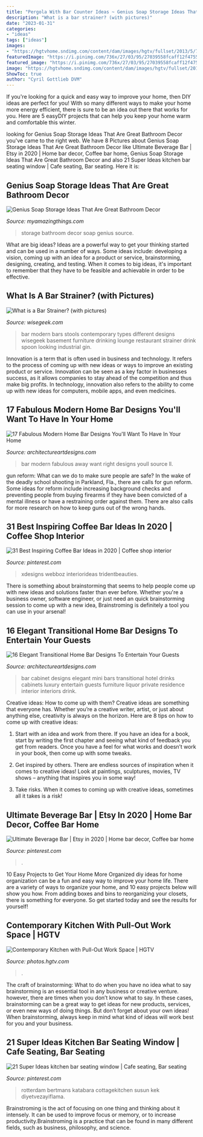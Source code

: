 ```yaml
---
title: "Pergola With Bar Counter Ideas ~ Genius Soap Storage Ideas That Are Great Bathroom Decor"
description: "What is a bar strainer? (with pictures)"
date: "2023-01-31"
categories:
- "ideas"
tags: ["ideas"]
images:
- "https://hgtvhome.sndimg.com/content/dam/images/hgtv/fullset/2013/5/7/0/original_Solange-Boice-small-kitchen-pull-out-beside-oven.jpg.rend.hgtvcom.616.822.suffix/1400978284725.jpeg"
featuredImage: "https://i.pinimg.com/736x/27/03/95/27039558fcaff12f47556b79b8feeef2.jpg"
featured_image: "https://i.pinimg.com/736x/27/03/95/27039558fcaff12f47556b79b8feeef2.jpg"
image: "https://hgtvhome.sndimg.com/content/dam/images/hgtv/fullset/2013/5/7/0/original_Solange-Boice-small-kitchen-pull-out-beside-oven.jpg.rend.hgtvcom.616.822.suffix/1400978284725.jpeg"
ShowToc: true
author: "Cyril Gottlieb DVM"
---
```



If you're looking for a quick and easy way to improve your home, then DIY ideas are perfect for you! With so many different ways to make your home more energy efficient, there is sure to be an idea out there that works for you. Here are 5 easyDIY projects that can help you keep your home warm and comfortable this winter.

	

		
looking for Genius Soap Storage Ideas That Are Great Bathroom Decor you've came to the right web. We have 8 Pictures about Genius Soap Storage Ideas That Are Great Bathroom Decor like Ultimate Beverage Bar | Etsy in 2020 | Home bar decor, Coffee bar home, Genius Soap Storage Ideas That Are Great Bathroom Decor and also 21 Super Ideas kitchen bar seating window | Cafe seating, Bar seating. Here it is:
		
    
## Genius Soap Storage Ideas That Are Great Bathroom Decor

<img loading=lazy src="http://myamazingthings.com/wp-content/uploads/2017/08/soap-storage-ideas-2.jpg" onerror="this.onerror=null;this.src='https://tse1.mm.bing.net/th?id=OIP.RDDyhPPz6T8RcvH3QWLNuAHaLG&amp;pid=15.1';" alt="Genius Soap Storage Ideas That Are Great Bathroom Decor">

_Source: myamazingthings.com_

>storage bathroom decor soap genius source. 

	

What are big ideas?
Ideas are a powerful way to get your thinking started and can be used in a number of ways. Some ideas include: developing a vision, coming up with an idea for a product or service, brainstorming, designing, creating, and testing. When it comes to big ideas, it's important to remember that they have to be feasible and achievable in order to be effective.

    
## What Is A Bar Strainer? (with Pictures)

<img loading=lazy src="https://images.wisegeek.com/modern-bar.jpg" onerror="this.onerror=null;this.src='https://tse1.mm.bing.net/th?id=OIP.uiY9253YbvLpAfrqICe0cwHaE6&amp;pid=15.1';" alt="What is a Bar Strainer? (with pictures)">

_Source: wisegeek.com_

>bar modern bars stools contemporary types different designs wisegeek basement furniture drinking lounge restaurant strainer drink spoon looking industrial gin. 

	

Innovation is a term that is often used in business and technology. It refers to the process of coming up with new ideas or ways to improve an existing product or service. Innovation can be seen as a key factor in businesses success, as it allows companies to stay ahead of the competition and thus make big profits. In technology, innovation also refers to the ability to come up with new ideas for computers, mobile apps, and even medicines.

    
## 17 Fabulous Modern Home Bar Designs You&#039;ll Want To Have In Your Home

<img loading=lazy src="https://www.architectureartdesigns.com/wp-content/uploads/2016/06/17-Fabulous-Modern-Home-Bar-Designs-Youll-Want-To-Have-In-Your-Home-Right-Away-13-630x472.jpg" onerror="this.onerror=null;this.src='https://tse4.mm.bing.net/th?id=OIP.wiXU4A7APTuXMAZT5B005AHaFj&amp;pid=15.1';" alt="17 Fabulous Modern Home Bar Designs You&#039;ll Want To Have In Your Home">

_Source: architectureartdesigns.com_

>bar modern fabulous away want right designs youll source ll. 

	

gun reform: What can we do to make sure people are safe?
In the wake of the deadly school shooting in Parkland, Fla., there are calls for gun reform. Some ideas for reform include increasing background checks and preventing people from buying firearms if they have been convicted of a mental illness or have a restraining order against them. There are also calls for more research on how to keep guns out of the wrong hands.

    
## 31 Best Inspiring Coffee Bar Ideas In 2020 | Coffee Shop Interior

<img loading=lazy src="https://i.pinimg.com/736x/4b/bc/aa/4bbcaad82a56dbcf9deb0acd4fee5894.jpg" onerror="this.onerror=null;this.src='https://tse1.mm.bing.net/th?id=OIP.XJO6_GrMDboGtaw4uWrvGwHaLx&amp;pid=15.1';" alt="31 Best Inspiring Coffee Bar Ideas in 2020 | Coffee shop interior">

_Source: pinterest.com_

>xdesigns webboz interiorideas tridentbeauties. 

	

There is something about brainstorming that seems to help people come up with new ideas and solutions faster than ever before. Whether you're a business owner, software engineer, or just need an quick brainstorming session to come up with a new idea, Brainstroming is definitely a tool you can use in your arsenal!

    
## 16 Elegant Transitional Home Bar Designs To Entertain Your Guests

<img loading=lazy src="https://www.architectureartdesigns.com/wp-content/uploads/2017/03/16-Elegant-Transitional-Home-Bar-Designs-To-Entertain-Your-Guests-8-630x904.jpg" onerror="this.onerror=null;this.src='https://tse4.mm.bing.net/th?id=OIP.lJoUrbtRWVKFziPq-l0xAwHaKo&amp;pid=15.1';" alt="16 Elegant Transitional Home Bar Designs To Entertain Your Guests">

_Source: architectureartdesigns.com_

>bar cabinet designs elegant mini bars transitional hotel drinks cabinets luxury entertain guests furniture liquor private residence interior interiors drink. 

	

Creative ideas: How to come up with them?
Creative ideas are something that everyone has. Whether you’re a creative writer, artist, or just about anything else, creativity is always on the horizon. Here are 8 tips on how to come up with creative ideas:
1. Start with an idea and work from there. If you have an idea for a book, start by writing the first chapter and seeing what kind of feedback you get from readers. Once you have a feel for what works and doesn’t work in your book, then come up with some tweaks.

2. Get inspired by others. There are endless sources of inspiration when it comes to creative ideas! Look at paintings, sculptures, movies, TV shows – anything that inspires you in some way!

3. Take risks. When it comes to coming up with creative ideas, sometimes all it takes is a risk!

    
## Ultimate Beverage Bar | Etsy In 2020 | Home Bar Decor, Coffee Bar Home

<img loading=lazy src="https://i.pinimg.com/736x/27/03/95/27039558fcaff12f47556b79b8feeef2.jpg" onerror="this.onerror=null;this.src='https://tse4.mm.bing.net/th?id=OIP.EGdnEJxrQgWH7Lf3lU1OzgHaK_&amp;pid=15.1';" alt="Ultimate Beverage Bar | Etsy in 2020 | Home bar decor, Coffee bar home">

_Source: pinterest.com_

>. 

	

10 Easy Projects to Get Your Home More Organized
diy ideas for home organization can be a fun and easy way to improve your home life. There are a variety of ways to organize your home, and 10 easy projects below will show you how. From adding boxes and bins to reorganizing your closets, there is something for everyone. So get started today and see the results for yourself!

    
## Contemporary Kitchen With Pull-Out Work Space | HGTV

<img loading=lazy src="https://hgtvhome.sndimg.com/content/dam/images/hgtv/fullset/2013/5/7/0/original_Solange-Boice-small-kitchen-pull-out-beside-oven.jpg.rend.hgtvcom.616.822.suffix/1400978284725.jpeg" onerror="this.onerror=null;this.src='https://tse1.mm.bing.net/th?id=OIP.F0iUcWGocvLeMAYjWVsEAwHaJ4&amp;pid=15.1';" alt="Contemporary Kitchen with Pull-Out Work Space | HGTV">

_Source: photos.hgtv.com_

>. 

	

The craft of brainstorming: What to do when you have no idea what to say
brainstorming is an essential tool in any business or creative venture. however, there are times when you don’t know what to say. In these cases, brainstorming can be a great way to get ideas for new products, services, or even new ways of doing things. But don’t forget about your own ideas! When brainstorming, always keep in mind what kind of ideas will work best for you and your business.

    
## 21 Super Ideas Kitchen Bar Seating Window | Cafe Seating, Bar Seating

<img loading=lazy src="https://i.pinimg.com/736x/26/3f/54/263f5428836981b78cb3bccfd1a61094.jpg" onerror="this.onerror=null;this.src='https://tse4.mm.bing.net/th?id=OIP.jjFek3vlT9az56_JMgV1zQAAAA&amp;pid=15.1';" alt="21 Super Ideas kitchen bar seating window | Cafe seating, Bar seating">

_Source: pinterest.com_

>rotterdam bertmans katabara cottagekitchen susun kek diyetvezayiflama. 

	

Brainstroming is the act of focusing on one thing and thinking about it intensely. It can be used to improve focus or memory, or to increase productivity.Brainstroming is a practice that can be found in many different fields, such as business, philosophy, and science.

